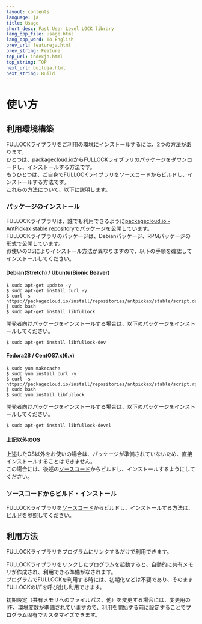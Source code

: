 ```yaml
---
layout: contents
language: ja
title: Usage
short_desc: Fast User Level LOCK library
lang_opp_file: usage.html
lang_opp_word: To English
prev_url: featureja.html
prev_string: Feature
top_url: indexja.html
top_string: TOP
next_url: buildja.html
next_string: Build
---
```


# 使い方

## 利用環境構築
FULLOCKライブラリをご利用の環境にインストールするには、2つの方法があります。  
ひとつは、[packagecloud.io](https://packagecloud.io/)からFULLOCKライブラリのパッケージをダウンロードし、インストールする方法です。  
もうひとつは、ご自身でFULLOCKライブラリをソースコードからビルドし、インストールする方法です。  
これらの方法について、以下に説明します。

### パッケージのインストール
FULLOCKライブラリは、誰でも利用できるように[packagecloud.io - AntPickax stable repository](https://packagecloud.io/antpickax/stable/)で[パッケージ](https://packagecloud.io/app/antpickax/stable/search?q=fullock)を公開しています。  
FULLOCKライブラリのパッケージは、Debianパッケージ、RPMパッケージの形式で公開しています。  
お使いのOSによりインストール方法が異なりますので、以下の手順を確認してインストールしてください。  

#### Debian(Stretch) / Ubuntu(Bionic Beaver)
```
$ sudo apt-get update -y
$ sudo apt-get install curl -y
$ curl -s https://packagecloud.io/install/repositories/antpickax/stable/script.deb.sh | sudo bash
$ sudo apt-get install libfullock
```
開発者向けパッケージをインストールする場合は、以下のパッケージをインストールしてください。
```
$ sudo apt-get install libfullock-dev
```

#### Fedora28 / CentOS7.x(6.x)
```
$ sudo yum makecache
$ sudo yum install curl -y
$ curl -s https://packagecloud.io/install/repositories/antpickax/stable/script.rpm.sh | sudo bash
$ sudo yum install libfullock
```
開発者向けパッケージをインストールする場合は、以下のパッケージをインストールしてください。
```
$ sudo apt-get install libfullock-devel
```

#### 上記以外のOS
上述したOS以外をお使いの場合は、パッケージが準備されていないため、直接インストールすることはできません。  
この場合には、後述の[ソースコード](https://github.com/yahoojapan/fullock)からビルドし、インストールするようにしてください。

### ソースコードからビルド・インストール
FULLOCKライブラリを[ソースコード](https://github.com/yahoojapan/fullock)からビルドし、インストールする方法は、[ビルド](https://fullock.antpick.ax/buildja.html)を参照してください。

## 利用方法
FULLOCKライブラリをプログラムにリンクするだけで利用できます。  

FULLOCKライブラリをリンクしたプログラムを起動すると、自動的に共有メモリが作成され、利用できる準備がなされます。  
プログラムでFULLOCKを利用する時には、初期化などは不要であり、そのままFULLOCKのI/Fを呼び出し利用できます。

初期設定（共有メモリへのファイルパス、他）を変更する場合には、変更用のI/F、環境変数が準備されていますので、利用を開始する前に設定することでプログラム固有でカスタマイズできます。
